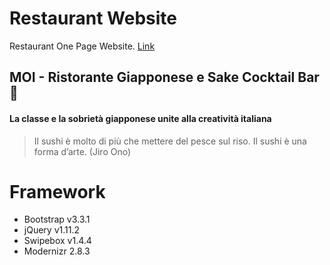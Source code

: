 # Restaurant Website
Restaurant One Page Website. [Link](https://moiprato.it)

## MOI - Ristorante Giapponese e Sake Cocktail Bar 🍣
#### La classe e la sobrietà giapponese unite alla creatività italiana

> Il sushi è molto di più che mettere del pesce sul riso. Il sushi è una forma d’arte.
(Jiro Ono)

# Framework

- Bootstrap v3.3.1
- jQuery v1.11.2
- Swipebox v1.4.4
- Modernizr 2.8.3 
